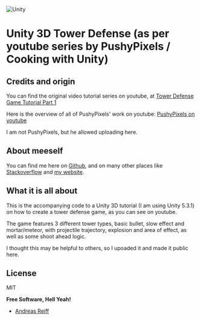 ![Unity](https://unity3d.com/profiles/unity3d/themes/unity/images/company/brand/logos/primary/unity-logo.png)

# Unity 3D Tower Defense (as per youtube series by PushyPixels / Cooking with Unity)

Credits and origin
----

You can find the original video tutorial series on youtube, at [Tower Defense Game Tutorial Part 1](https://www.youtube.com/watch?v=8yrVLTyDcu0&index=8&list=PLlHjNcdoyw6UK30xrTUhjM-usQOOE5jhN)

Here is the overview of all of PushyPixels' work on youtube: [
PushyPixels on youtube](https://www.youtube.com/user/PushyPixels)

I am not PushyPixels, but he allowed uploading here.


About meeself
----
You can find me here on [Github](https://github.com/andirapandi/), and on many other places like [Stackoverflow](http://stackoverflow.com/users/586754/andreas-reiff) and [my website](http://www.andreas-reiff.de/).

What it is all about
----
This is the accompanying code to a Unity 3D tutorial (I am using Unity 5.3.1) on how to create a tower defense game, as you can see on youtube.

The game features 3 different tower types, basic bullet, slow effect and mortar/meteor, with projectile trajectory, explosion and area of effect, as well as some shoot ahead logic.

I thought this may be helpful to others, so I upoaded it and made it public here.

License
----

MIT

**Free Software, Hell Yeah!**

- [Andreas Reiff](http://www.andreas-reiff.de)
